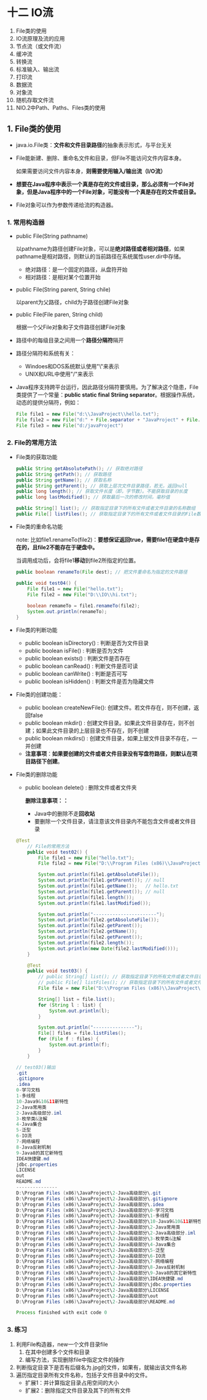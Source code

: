 # 十二 IO流

1. File类的使用
2. IO流原理及流的应用
3. 节点流（或文件流）
4. 缓冲流
5. 转换流
6. 标准输入、输出流
7. 打印流
8. 数据流
9. 对象流
10. 随机存取文件流
11. NIO.2中Path、Paths、Files类的使用



## 1. File类的使用

- java.io.File类：**文件和文件目录路径**的抽象表示形式，与平台无关

- File能新建、删除、重命名文件和目录，但File不能访问文件内容本身。

  如果需要访问文件内容本身，**则需要使用输入/输出流（I/O流）**

- **想要在Java程序中表示一个真是存在的文件或目录，那么必须有一个File对象，但是Java程序中的一个File对象，可能没有一个真是存在的文件或目录。**
- File对象可以作为参数传递给流的构造器。

### 1. 常用构造器

- public File(String pathname)

  以pathname为路径创建File对象，可以是**绝对路径或者相对路径**，如果pathname是相对路径，则默认的当前路径在系统属性user.dir中存储。

  - 绝对路径：是一个固定的路径，从盘符开始
  - 相对路径：是相对某个位置开始

- public File(String parent, String chile)

  以parent为父路径，child为子路径创建File对象

- public File(File paren, String child)

  根据一个父File对象和子文件路径创建File对象

- 路径中的每级目录之间用一个**路径分隔符**隔开

- 路径分隔符和系统有关：

  - Windoes和DOS系统默认使用"\\"来表示
  - UNIX和URL中使用"/"来表示

- Java程序支持跨平台运行，因此路径分隔符要慎用。为了解决这个隐患，File类提供了一个常量：**public static final Striing separator**。根据操作系统，动态的提供分隔符，例如：

  ```java
  File file1 = new File("d:\\JavaProject\\hello.txt");
  File file2 = new File("d:" + File.separator + "JavaProject" + File.separator + "hello.txt");
  File file3 = new File("d:/javaProject")
  ```

  

### 2. File的常用方法

- File类的获取功能

  ```java
  public String getAbsolutePath(); // 获取绝对路径
  public String getPath(); // 获取路径
  public String getName(); // 获取名称
  public String getParent(); // 获取上层次文件目录路径，若无，返回null
  public long length(); // 获取文件长度（即，字节数）。不能获取目录的长度
  public long lastModified(); // 获取最后一次的修改时间，毫秒值
  
  public String[] list(); // 获取指定目录下的所有文件或者文件目录的名称数组  ： 获取文件名，且可以获取到隐藏目录和隐藏文件
  public File[] listFiles(); // 获取指定目录下的所有文件或者文件目录的File数组 ： 获取绝对路径，且可以获取到隐藏目录和隐藏文件
  ```

- File类的重命名功能

  note: 比如file1.renameTo(file2)：**要想保证返回true，需要file1在硬盘中是存在的，且file2不能存在于硬盘中。**

  当调用成功后，会将file1**移动**到file2所指定的位置。

  ```java
  public boolean renameTo(File dest); // 把文件重命名为指定的文件路径
  
  public void test04() {
      File file1 = new File("hello.txt");
      File file2 = new File("D:\\IO\\hi.txt");
      
      boolean remameTo = file1.renameTo(file2);
      System.out.println(renameTo);
  }
  ```

  

- File类的判断功能

  - public boolean isDirectory() : 判断是否为文件目录
  - public boolean isFile() : 判断是否为文件
  - public boolean exists() : 判断文件是否存在
  - public boolean canRead() : 判断文件是否可读
  - public boolean canWrite() : 判断是否可写
  - public boolean isHidden() :  判断文件是否为隐藏文件

  

- File类的创建功能：

  - public boolean createNewFile(): 创建文件。若文件存在，则不创建，返回false
  - public boolean mkdir() : 创建文件目录。如果此文件目录存在，则不创建；如果此文件目录的上层目录也不存在，则不创建
  - public boolean mkdirs() : 创建文件目录，如果上层文件目录不存在，一并创建
  - **注意事项**：**如果要创建的文件或者文件目录没有写盘符路径，则默认在项目路径下创建**。

- File类的删除功能

  - public boolean delete() : 删除文件或者文件夹

    **删除注意事项：：**

    - Java中的删除不走**回收站**
    - 要删除一个文件目录，请注意该文件目录内不能包含文件或者文件目录

  ```java
  @Test
      // File的常用方法
      public void test02() {
          File file1 = new File("hello.txt");
          File file2 = new File("D:\\Program Files (x86)\\JavaProject\\2-Java高级部分\\6-IO流\\src\\FileTest\\hello.txt");
  
          System.out.println(file1.getAbsoluteFile());
          System.out.println(file1.getParent()); // null
          System.out.println(file1.getName());   // hello.txt
          System.out.println(file1.getParent()); // null
          System.out.println(file1.length());
          System.out.println(file1.lastModified());
  
          System.out.println("-----------------------");
          System.out.println(file2.getAbsoluteFile());
          System.out.println(file2.getParent());
          System.out.println(file2.getName());
          System.out.println(file2.getParent());
          System.out.println(file2.length());
          System.out.println(new Date(file2.lastModified()));
      }
  
      @Test
      public void test03() {
          // public String[] list(); // 获取指定目录下的所有文件或者文件目录的名称数组
          // public File[] listFiles(); // 获取指定目录下的所有文件或者文件目录的File数组
          File file = new File("D:\\Program Files (x86)\\JavaProject\\2-Java高级部分");
  
          String[] list = file.list();
          for (String l : list) {
              System.out.println(l);
          }
  
          System.out.println("---------------");
          File[] files = file.listFiles();
          for (File f : files) {
              System.out.println(f);
          }
      }
  
  // test03()输出
  .git
  .gitignore
  .idea
  0-学习文档
  1-多线程
  10-Java9&10&11新特性
  2-Java常用类
  2-Java高级部分.iml
  3-枚举类&注解
  4-Java集合
  5-泛型
  6-IO流
  7-网络编程
  8-Java反射机制
  9-Java8的其它新特性
  IDEA快捷键.md
  jdbc.properties
  LICENSE
  out
  README.md
  ---------------
  D:\Program Files (x86)\JavaProject\2-Java高级部分\.git
  D:\Program Files (x86)\JavaProject\2-Java高级部分\.gitignore
  D:\Program Files (x86)\JavaProject\2-Java高级部分\.idea
  D:\Program Files (x86)\JavaProject\2-Java高级部分\0-学习文档
  D:\Program Files (x86)\JavaProject\2-Java高级部分\1-多线程
  D:\Program Files (x86)\JavaProject\2-Java高级部分\10-Java9&10&11新特性
  D:\Program Files (x86)\JavaProject\2-Java高级部分\2-Java常用类
  D:\Program Files (x86)\JavaProject\2-Java高级部分\2-Java高级部分.iml
  D:\Program Files (x86)\JavaProject\2-Java高级部分\3-枚举类&注解
  D:\Program Files (x86)\JavaProject\2-Java高级部分\4-Java集合
  D:\Program Files (x86)\JavaProject\2-Java高级部分\5-泛型
  D:\Program Files (x86)\JavaProject\2-Java高级部分\6-IO流
  D:\Program Files (x86)\JavaProject\2-Java高级部分\7-网络编程
  D:\Program Files (x86)\JavaProject\2-Java高级部分\8-Java反射机制
  D:\Program Files (x86)\JavaProject\2-Java高级部分\9-Java8的其它新特性
  D:\Program Files (x86)\JavaProject\2-Java高级部分\IDEA快捷键.md
  D:\Program Files (x86)\JavaProject\2-Java高级部分\jdbc.properties
  D:\Program Files (x86)\JavaProject\2-Java高级部分\LICENSE
  D:\Program Files (x86)\JavaProject\2-Java高级部分\out
  D:\Program Files (x86)\JavaProject\2-Java高级部分\README.md
  
  Process finished with exit code 0
  
  ```

  

### 3. 练习

1. 利用File构造器，new一个文件目录file
   1. 在其中创建多个文件和目录
   2. 编写方法，实现删除file中指定文件的操作
2. 判断指定目录下是否有后缀名为.jpg的文件，如果有，就输出该文件名称
3. 遍历指定目录所有文件名称，包括子文件目录中的文件。
   - 扩展1：并计算指定目录占用空间的大小
   - 扩展2：删除指定文件目录及其下的所有文件
